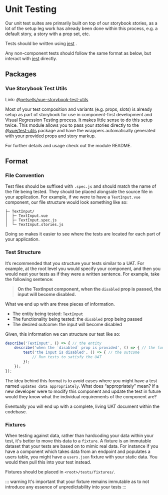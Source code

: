 # Unit Testing

Our unit test suites are primarily built on top of our storybook stories, as a lot of the setup leg work has already been done within this process, e.g. a default story, a story with a prop set, etc.

Tests should be written using [jest](https://jestjs.io/) .

Any non-component tests should follow the same format as below, but interact with [jest](https://jestjs.io/) directly.

## Packages

### Vue Storybook Test Utils

Link: [@netsells/vue-storybook-test-utils](https://github.com/netsells/vue-storybook-test-utils)

Most of your test composition and variants (e.g. props, slots) is already setup as part of storybook for use in component-first development and Visual Regression Testing process. It makes little sense to do this setup twice. This module allows you to pass your stories directly to the [@vue/test-utils](https://vue-test-utils.vuejs.org/) package and have the wrappers automatically generated with your provided props and story markup.

For further details and usage check out the module README.

## Format

### File Convention

Test files should be suffixed with `.spec.js` and should match the name of the file being tested. They should be placed alongside the source file in your application. For example, if we were to have a `TextInput.vue` component, our file structure would look something like so:

```
├─ TextInput/
│  ├─ TextInput.vue
│  ├─ TextInput.spec.js
│  └─ TextInput.stories.js
```

Doing so makes it easier to see where the tests are located for each part of your application.

### Test Structure

It’s recommended that you structure your tests similar to a UAT. For example, at the root level you would specify your component, and then you would nest your tests as if they were a written sentence. For example, take the following sentence:
 
> **On the TextInput component, when the `disabled` prop is passed, the input will become disabled.**

What we end up with are three pieces of information. 

* The <badge vertical="middle">entity</badge> being tested: `TextInput`
* The <badge vertical="middle">functionality</badge> being tested: the `disabled` prop being passed
* The desired <badge vertical="middle">outcome</badge>: the input will become disabled

Given, this information we can structure our test like so:

```js
describe('TextInput', () => { // the entity
    describe('when the `disabled` prop is provided', () => { // the functionality
        test('the input is disabled', () => { // the outcome
            // Run tests to satisfy the UAT
        });
    });
});
```

The idea behind this format is to avoid cases where you might have a test named `updates data appropriately`. What does “appropriately” mean? If a new developer were to modify this component and update the test in future would they know what the individual requirements of the component are?

Eventually you will end up with a complete, living UAT document within the codebase.

### Fixtures

When testing against data, rather than hardcoding your data within your test, it's better to move this data to a `fixture`. A fixture is an immutable dataset that your tests are based on to mimic real data. For instance if you have a component which takes data from an endpoint and populates a users table, you might have a `users.json` fixture with your static data. You would then pull this into your test instead.

Fixtures should be placed in `<root>/tests/fixtures/`. 

::: warning
It's important that your fixture remains immutable as to not introduce any essence of unpredictability into your tests
:::
